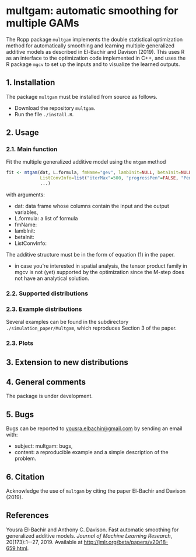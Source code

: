 # multgam: automatic smoothing for multiple GAMs
The Rcpp package `multgam` implements the double statistical optimization method for automatically smoothing and learning multiple generalized additive models as described in El-Bachir and Davison (2019). This uses R as an interface to the optimization code implemented in C++, and uses the R package `mgcv` to set up the inputs and to visualize the learned outputs.

## 1. Installation
The package `multgam` must be installed from source as follows.
- Download the repository `multgam`.
- Run the file `./install.R`.

## 2. Usage
### 2.1. Main function

Fit the multiple generalized additive model using the `mtgam` method
```R
fit <- mtgam(dat, L.formula, fmName="gev", lambInit=NULL, betaInit=NULL, 
             ListConvInfo=list("iterMax"=500, "progressPen"=FALSE, "PenTol"=.Machine$double.eps^.5, "progressML"=FALSE, "MLTol"=1e-07), 
             ...)
``` 
with arguments:
- dat: data frame whose columns contain the input and the output variables,
- L.formula: a list of formula
- fmName: 
- lambInit: 
- betaInit: 
- ListConvInfo: 

The additive structure must be in the form of equation (1) in the paper. 


- in case you're interested in spatial analysis, the tensor product family in mgcv is not (yet) supported by the optimization since the M-step does not have an analytical solution.
### 2.2. Supported distributions

### 2.3. Example distributions
Several examples can be found in the subdirectory `./simulation_paper/Multgam`, which reproduces Section 3 of the paper.


### 2.3. Plots

## 3. Extension to new distributions

## 4. General comments
The package is under development. 

## 5. Bugs
Bugs can be reported to yousra.elbachir@gmail.com by sending an email with:
- subject: multgam: bugs,
- content: a reproducible example and a simple description of the problem.

## 6. Citation
Acknowledge the use of `multgam` by citing the paper El-Bachir and Davison (2019).

## References
Yousra El-Bachir and Anthony C. Davison. Fast automatic smoothing for generalized additive models. *Journal of Machine Learning Research*, 20(173):1--27, 2019. Available at http://jmlr.org/beta/papers/v20/18-659.html.


